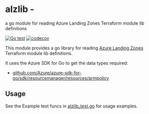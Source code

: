 # alzlib - 

a go module for reading Azure Landing Zones Terraform module lib definitions

[![Go test](https://github.com/Azure/alzlib/actions/workflows/go-test.yml/badge.svg)](https://github.com/Azure/alzlib/actions/workflows/go-test.yml) [![codecov](https://codecov.io/gh/Azure/alzlib/branch/main/graph/badge.svg?token=8A28XRERB2)](https://codecov.io/gh/Azure/alzlib)

This module provides a go library for reading [Azure Landing Zones](https://github.com/Azure/terraform-azurerm-caf-enterprise-scale) Terraform module lib definitions.

It uses the Azure SDK for Go to get the data types required:

* [github.com/Azure/azure-sdk-for-go/sdk/resourcemanager/resources/armpolicy](https://github.com/Azure/azure-sdk-for-go/tree/main/sdk/resourcemanager/resources/armpolicy)

## Usage

See the Example test funcs in [alzlib_test.go](alzlib_test.go) for usage examples.
